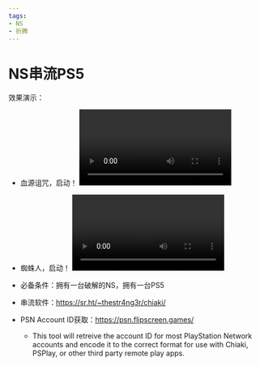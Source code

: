 ```yaml
---
tags:
- NS
- 折腾
---
```


# NS串流PS5

效果演示：

- 血源诅咒，启动！
![type:video](assets/stream.MP4)

- 蜘蛛人，启动！
![type:video](assets/stream2.MP4)

- 必备条件：拥有一台破解的NS，拥有一台PS5
- 串流软件：<https://sr.ht/~thestr4ng3r/chiaki/>
- PSN Account ID获取：<https://psn.flipscreen.games/>
    - This tool will retreive the account ID for most PlayStation Network accounts and encode it to the correct format for use with Chiaki, PSPlay, or other third party remote play apps.